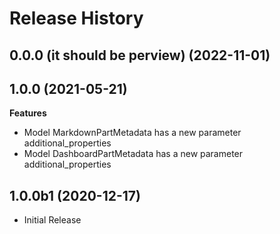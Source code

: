 # Release History

## 0.0.0 (it should be perview) (2022-11-01)



## 1.0.0 (2021-05-21)

**Features**

  - Model MarkdownPartMetadata has a new parameter additional_properties
  - Model DashboardPartMetadata has a new parameter additional_properties

## 1.0.0b1 (2020-12-17)

* Initial Release
